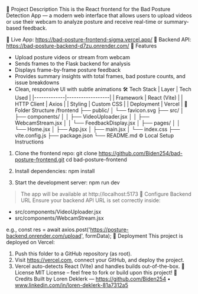 🎯 Project Description
This is the React frontend for the Bad Posture Detection App — a modern web interface that allows users to upload videos or use their webcam to analyze posture and receive real-time or summary-based feedback.

🔗 Live App: https://bad-posture-frontend-sigma.vercel.app/
🔗 Backend API: https://bad-posture-backend-d7zu.onrender.com/
🧠 Features
- Upload posture videos or stream from webcam
- Sends frames to the Flask backend for analysis
- Displays frame-by-frame posture feedback
- Provides summary insights with total frames, bad posture counts, and issue breakdowns
- Clean, responsive UI with subtle animations
🛠 Tech Stack
| Layer       | Tech Used        |
|-------------|------------------|
| Framework   | React (Vite)     |
| HTTP Client | Axios            |
| Styling     | Custom CSS       |
| Deployment  | Vercel           |
📂 Folder Structure
/frontend
├── public/
│   └── favicon.svg
├── src/
│   ├── components/
│   │   ├── VideoUploader.jsx
│   │   ├── WebcamStream.jsx
│   │   └── FeedbackDisplay.jsx
│   ├── pages/
│   │   └── Home.jsx
│   ├── App.jsx
│   ├── main.jsx
│   └── index.css
├── vite.config.js
├── package.json
└── README.md
⚙️ Local Setup Instructions
1. Clone the frontend repo:
   git clone https://github.com/Biden254/bad-posture-frontend.git
   cd bad-posture-frontend

2. Install dependencies:
   npm install

3. Start the development server:
   npm run dev

> The app will be available at http://localhost:5173
🔧 Configure Backend URL
Ensure your backend API URL is set correctly inside:
- src/components/VideoUploader.jsx
- src/components/WebcamStream.jsx

e.g.,
const res = await axios.post('https://posture-backend.onrender.com/upload', formData);
🚀 Deployment
This project is deployed on Vercel:
1. Push this folder to a GitHub repository (as root).
2. Visit https://vercel.com, connect your GitHub, and deploy the project.
3. Vercel auto-detects React (Vite) and handles builds out-of-the-box.
📄 License
MIT License – feel free to fork or build upon this project!
🙌 Credits
Built by Loren Deklerk — https://github.com/Biden254 • www.linkedin.com/in/loren-deklerk-81a7312a5
